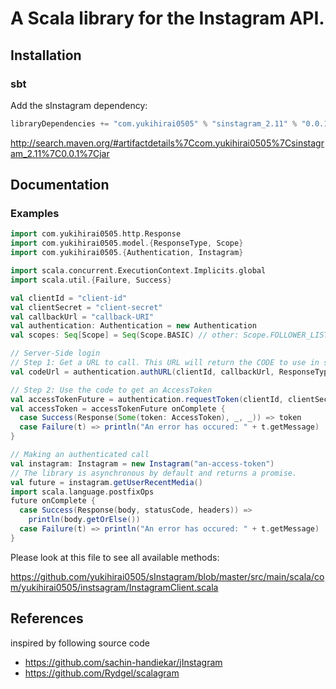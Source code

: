 # A Scala library for the Instagram API.

## Installation

### sbt

Add the sInstagram dependency:

```scala
libraryDependencies += "com.yukihirai0505" % "sinstagram_2.11" % "0.0.1"
```

http://search.maven.org/#artifactdetails%7Ccom.yukihirai0505%7Csinstagram_2.11%7C0.0.1%7Cjar

## Documentation

### Examples

```scala
import com.yukihirai0505.http.Response
import com.yukihirai0505.model.{ResponseType, Scope}
import com.yukihirai0505.{Authentication, Instagram}

import scala.concurrent.ExecutionContext.Implicits.global
import scala.util.{Failure, Success}

val clientId = "client-id"
val clientSecret = "client-secret"
val callbackUrl = "callback-URI"
val authentication: Authentication = new Authentication
val scopes: Seq[Scope] = Seq(Scope.BASIC) // other: Scope.FOLLOWER_LIST, Scope.PUBLIC_CONTENT, Scope.COMMENTS, Scope.LIKES, Scope.RELATIONSHIPS

// Server-Side login
// Step 1: Get a URL to call. This URL will return the CODE to use in step 2
val codeUrl = authentication.authURL(clientId, callbackUrl, ResponseType.CODE, scopes)

// Step 2: Use the code to get an AccessToken
val accessTokenFuture = authentication.requestToken(clientId, clientSecret, callbackUrl, "the-code-from-step-1")
val accessToken = accessTokenFuture onComplete {
  case Success(Response(Some(token: AccessToken), _, _)) => token
  case Failure(t) => println("An error has occured: " + t.getMessage)
}

// Making an authenticated call
val instagram: Instagram = new Instagram("an-access-token")
// The library is asynchronous by default and returns a promise.
val future = instagram.getUserRecentMedia()
import scala.language.postfixOps
future onComplete {
  case Success(Response(body, statusCode, headers)) =>
    println(body.getOrElse())
  case Failure(t) => println("An error has occured: " + t.getMessage)
}
```

Please look at this file to see all available methods:

https://github.com/yukihirai0505/sInstagram/blob/master/src/main/scala/com/yukihirai0505/instsagram/InstagramClient.scala

## References

inspired by following source code

- https://github.com/sachin-handiekar/jInstagram
- https://github.com/Rydgel/scalagram
